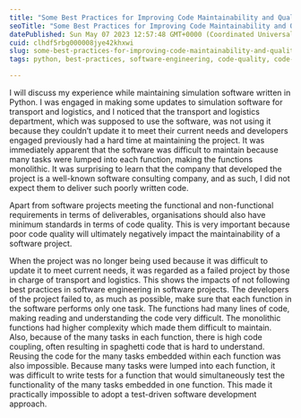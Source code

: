 ```yaml
---
title: "Some Best Practices for Improving Code Maintainability and Quality"
seoTitle: "Some Best Practices for Improving Code Maintainability and Quality"
datePublished: Sun May 07 2023 12:57:48 GMT+0000 (Coordinated Universal Time)
cuid: clhdf5rbg000008jye42khxwi
slug: some-best-practices-for-improving-code-maintainability-and-quality
tags: python, best-practices, software-engineering, code-quality, code-maintainability

---
```


I will discuss my experience while maintaining simulation software written in Python. I was engaged in making some updates to simulation software for transport and logistics, and I noticed that the transport and logistics department, which was supposed to use the software, was not using it because they couldn’t update it to meet their current needs and developers engaged previously had a hard time at maintaining the project. It was immediately apparent that the software was difficult to maintain because many tasks were lumped into each function, making the functions monolithic. It was surprising to learn that the company that developed the project is a well-known software consulting company, and as such, I did not expect them to deliver such poorly written code.

Apart from software projects meeting the functional and non-functional requirements in terms of deliverables, organisations should also have minimum standards in terms of code quality. This is very important because poor code quality will ultimately negatively impact the maintainability of a software project. 

When the project was no longer being used because it was difficult to update it to meet current needs, it was regarded as a failed project by those in charge of transport and logistics. This shows the impacts of not following best practices in software engineering in software projects. The developers of the project failed to, as much as possible, make sure that each function in the software performs only one task. The functions had many lines of code, making reading and understanding the code very difficult. The monolithic functions had higher complexity which made them difficult to maintain. Also, because of the many tasks in each function, there is high code coupling, often resulting in spaghetti code that is hard to understand. Reusing the code for the many tasks embedded within each function was also impossible. Because many tasks were lumped into each function, it was difficult to write tests for a function that would simultaneously test the functionality of the many tasks embedded in one function. This made it practically impossible to adopt a test-driven software development approach.
